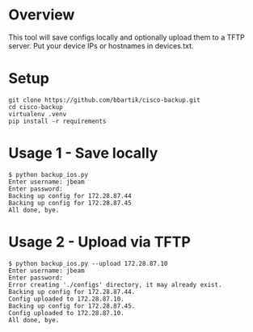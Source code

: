 # Overview

This tool will save configs locally and optionally upload them to a TFTP server. Put your device IPs or hostnames in devices.txt.

# Setup

```
git clone https://github.com/bbartik/cisco-backup.git
cd cisco-backup
virtualenv .venv
pip install -r requirements
```

# Usage 1 - Save locally

```
$ python backup_ios.py 
Enter username: jbeam
Enter password: 
Backing up config for 172.28.87.44
Backing up config for 172.28.87.45
All done, bye.
```

# Usage 2 - Upload via TFTP

```
$ python backup_ios.py --upload 172.28.87.10
Enter username: jbeam
Enter password: 
Error creating './configs' directory, it may already exist.
Backing up config for 172.28.87.44.
Config uploaded to 172.28.87.10.
Backing up config for 172.28.87.45.
Config uploaded to 172.28.87.10.
All done, bye.
```
